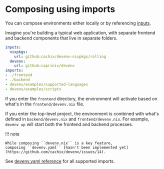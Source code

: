 # Composing using imports

You can compose environments either locally or by referencing [inputs](inputs.md).

Imagine you're building a typical web application, with separate frontend and backend components
that live in separate folders.

```yaml title="devenv.yaml"
inputs:
  nixpkgs:
    url: github:cachix/devenv-nixpkgs/rolling
  devenv:
    url: github:caprinix/devenv
imports:
- ./frontend
- ./backend
- devenv/examples/supported-languages
- devenv/examples/scripts
```

If you enter the ``frontend`` directory, the environment will activate based on what's in the ``frontend/devenv.nix`` file.

If you enter the top-level project, the environment is combined with what's defined in ``backend/devenv.nix`` and ``frontend/devenv.nix``.
For example, ``devenv up`` will start both the frontend and backend processes.

!!! note

    While composing ``devenv.nix`` is a key feature, 
    composing ``devenv.yaml`` [hasn't been implemented yet](https://github.com/cachix/devenv/issues/14).

See [devenv.yaml reference](reference/yaml-options.md#inputs) for all supported imports.
